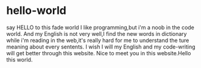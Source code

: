 # hello-world
say HELLO to this fade world
I like programming,but i'm a noob in the code world.
And my English is not very well,I find the new words in dictionary while i'm reading in the web,it's really hard for me to understand the ture meaning about every sentents.
I wish I will my English and my code-writing will get better through this website.
Nice to meet you in this website.Hello this world.
